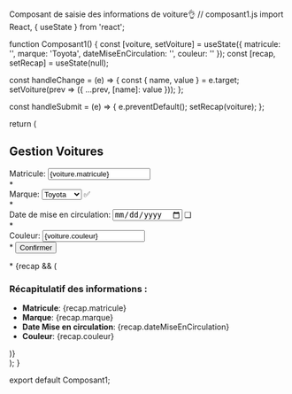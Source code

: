 Composant de saisie des informations de voiture👌
// composant1.js
import React, { useState } from 'react';

function Composant1() {
  const [voiture, setVoiture] = useState({
    matricule: '',
    marque: 'Toyota',
    dateMiseEnCirculation: '',
    couleur: ''
  });
  const [recap, setRecap] = useState(null);

  const handleChange = (e) => {
    const { name, value } = e.target;
    setVoiture(prev => ({ ...prev, [name]: value }));
  };

  const handleSubmit = (e) => {
    e.preventDefault();
    setRecap(voiture);
  };

  return (
    <div>
      <h2>Gestion Voitures</h2>
      <form onSubmit={handleSubmit}>
        <div>
          <label>Matricule:</label>
          <input 
            type="text" 
            name="matricule" 
            value={voiture.matricule} 
            onChange={handleChange} 
            required 
          />
        </div>
        *
        <div>
          <label>Marque:</label>
          <select name="marque" value={voiture.marque} onChange={handleChange}>
            <option value="Toyota">Toyota</option>
            <option value="Renault">Renault</option>
            <option value="Peugeot">Peugeot</option>
          </select>
          <span>✅</span>
        </div>
        *
        <div>
          <label>Date de mise en circulation:</label>
          <input 
            type="date" 
            name="dateMiseEnCirculation" 
            value={voiture.dateMiseEnCirculation} 
            onChange={handleChange} 
            required 
          />
          <span>❑</span>
        </div>
        *
        <div>
          <label>Couleur:</label>
          <input 
            type="text" 
            name="couleur" 
            value={voiture.couleur} 
            onChange={handleChange} 
            required 
          />
        </div>
        *
        <button type="submit">Confirmer</button>
      </form>
*
      {recap && (
        <div>
          <h3>Récapitulatif des informations :</h3>
          <ul>
            <li><strong>Matricule</strong>: {recap.matricule}</li>
            <li><strong>Marque</strong>: {recap.marque}</li>
            <li><strong>Date Mise en circulation</strong>: {recap.dateMiseEnCirculation}</li>
            <li><strong>Couleur</strong>: {recap.couleur}</li>
          </ul>
        </div>
      )}
    </div>
  );
}

export default Composant1;
